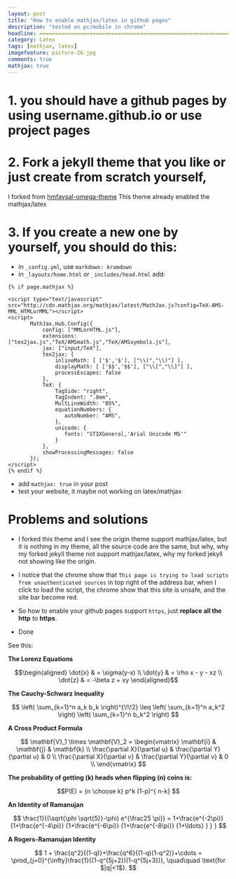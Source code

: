 ```yaml
---
layout: post
title: "How to enable mathjax/latex in github pages"
description: "tested on pc/mobile in chrome"
headline: ===============================================================================
category: Latex
tags: [mathjax, latex]
imagefeature: picture-26.jpg
comments: true
mathjax: true
---
```

# 1. you should have a github pages by using username.github.io or use project pages
# 2. Fork a jekyll theme that you like or just create from scratch yourself,
I forked from [hmfaysal-omega-theme](https://github.com/hmfaysal/hmfaysal-omega-theme)
This theme already enabled the mathjax/latex
# 3. If you create a new one by yourself, you should do this:
 - in `_config.yml`, use `markdown: kramdown`
 - in `_layouts/home.html` or `_includes/head.html` add:

 ```
 {% if page.mathjax %}

<script type="text/javascript" src="http://cdn.mathjax.org/mathjax/latest/MathJax.js?config=TeX-AMS-MML_HTMLorMML"></script>
<script>
        MathJax.Hub.Config({
            config: ["MMLorHTML.js"],
            extensions: ["tex2jax.js","TeX/AMSmath.js","TeX/AMSsymbols.js"],
            jax: ["input/TeX"],
            tex2jax: {
                inlineMath: [ ['$','$'], ["\\(","\\)"] ],
                displayMath: [ ['$$','$$'], ["\\[","\\]"] ],
                processEscapes: false
            },
            TeX: {
                TagSide: "right",
                TagIndent: ".8em",
                MultLineWidth: "85%",
                equationNumbers: {
                   autoNumber: "AMS",
                },
                unicode: {
                   fonts: "STIXGeneral,'Arial Unicode MS'"
                }
            },
            showProcessingMessages: false
        });
</script>
{% endif %}
 ```

  - add `mathjax: true` in your post
  - test your website, it maybe not working on latex/mathjax

# Problems and solutions

- I forked this theme and I see the origin theme support mathjax/latex, but it is nothing in my theme, all the source
code are the same, but why, why my forked jekyll theme not support mathjax/latex, why my forked jekyll not showing
like the origin.

- I notice that the chrome show that `This page is trying to load scripts from unauthenticated sources` in top right of
the address bar, when I click to load the script, the chrome show that this site is unsafe, and the site bar become
red.

- So how to enable your github pages support   `https`,
just **replace all the http** to **https**.
- Done

See this:

**The Lorenz Equations**

$$\begin{aligned}
\dot{x} & = \sigma(y-x) \\
\dot{y} & = \rho x - y - xz \\
\dot{z} & = -\beta z + xy
\end{aligned}$$

**The Cauchy-Schwarz Inequality**

$$
\left( \sum_{k=1}^n a_k b_k \right)^{\!\!2} \leq
 \left( \sum_{k=1}^n a_k^2 \right) \left( \sum_{k=1}^n b_k^2 \right)
$$

**A Cross Product Formula**

$$
  \mathbf{V}_1 \times \mathbf{V}_2 =
   \begin{vmatrix}
    \mathbf{i} & \mathbf{j} & \mathbf{k} \\
    \frac{\partial X}{\partial u} & \frac{\partial Y}{\partial u} & 0 \\
    \frac{\partial X}{\partial v} & \frac{\partial Y}{\partial v} & 0 \\
   \end{vmatrix}
$$

**The probability of getting \(k\) heads when flipping \(n\) coins is:**

$$P(E) = {n \choose k} p^k (1-p)^{ n-k} $$

**An Identity of Ramanujan**

$$
   \frac{1}{(\sqrt{\phi \sqrt{5}}-\phi) e^{\frac25 \pi}} =
     1+\frac{e^{-2\pi}} {1+\frac{e^{-4\pi}} {1+\frac{e^{-6\pi}}
      {1+\frac{e^{-8\pi}} {1+\ldots} } } }
$$

**A Rogers-Ramanujan Identity**

$$
  1 +  \frac{q^2}{(1-q)}+\frac{q^6}{(1-q)(1-q^2)}+\cdots =
    \prod_{j=0}^{\infty}\frac{1}{(1-q^{5j+2})(1-q^{5j+3})},
     \quad\quad \text{for $|q|<1$}.
$$

